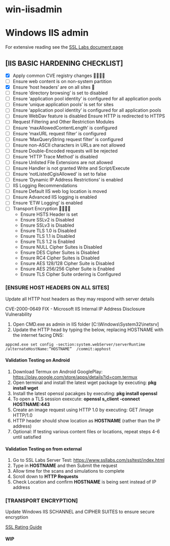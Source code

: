# win-iisadmin

# Windows IIS admin

For extensive reading see the [SSL Labs document page](https://www.ssllabs.com/projects/documentation/)

## [IIS BASIC HARDENING CHECKLIST]  

- [X] Apply common CVE registry changes 🚧👷‍♂️🚧
- [ ] Ensure web content is on non-system partition
- [x] Ensure ‘host headers’ are on all sites :tada:
- [ ] Ensure ‘directory browsing’ is set to disabled
- [ ] Ensure ‘application pool identity’ is configured for all application pools
- [ ] Ensure ‘unique application pools’ is set for sites
- [ ] Ensure ‘application pool identity’ is configured for all application pools
- [ ] Ensure WebDav feature is disabled Ensure HTTP is redirected to HTTPS
- [ ] Request Filtering and Other Restriction Modules
- [ ] Ensure ‘maxAllowedContentLength’ is configured
- [ ] Ensure ‘maxURL request filter’ is configured
- [ ] Ensure ‘MaxQueryString request filter’ is configured
- [ ] Ensure non-ASCII characters in URLs are not allowed
- [ ] Ensure Double-Encoded requests will be rejected
- [ ] Ensure ‘HTTP Trace Method’ is disabled
- [ ] Ensure Unlisted File Extensions are not allowed
- [ ] Ensure Handler is not granted Write and Script/Execute
- [ ] Ensure ‘notListedCgisAllowed’ is set to false
- [ ] Ensure ‘Dynamic IP Address Restrictions’ is enabled
- [ ] IIS Logging Recommendations
- [ ] Ensure Default IIS web log location is moved
- [ ] Ensure Advanced IIS logging is enabled
- [ ] Ensure ‘ETW Logging’ is enabled
- [ ] Transport Encryption 🚧👷‍♂️🚧
     - Ensure HSTS Header is set
     - Ensure SSLv2 is Disabled
     - Ensure SSLv3 is Disabled
     - Ensure TLS 1.0 is Disabled
     - Ensure TLS 1.1 is Disabled
     - Ensure TLS 1.2 is Enabled
     - Ensure NULL Cipher Suites is Disabled
     - Ensure DES Cipher Suites is Disabled
     - Ensure RC4 Cipher Suites is Disabled
     - Ensure AES 128/128 Cipher Suite is Disabled
     - Ensure AES 256/256 Cipher Suite is Enabled
     - Ensure TLS Cipher Suite ordering is Configured


### [ENSURE HOST HEADERS ON ALL SITES]

Update all HTTP host headers as they may respond with server details

CVE-2000-0649 FIX - Microsoft IIS Internal IP Address Disclosure Vulnerability

1. Open CMD.exe as admin in IIS folder [C:\Windows\System32\inetsrv]
2. Update the HTTP head by typing the below, replacing HOSTNAME with the internet facing DNS: 

 `appcmd.exe set config -section:system.webServer/serverRuntime /alternateHostName:”HOSTNAME”  /commit:apphost`
 

#### Validation Testing on Android

1. Download Termux on Android GooglePlay: https://play.google.com/store/apps/details?id=com.termux
2. Open terminal and install the latest wget package by executing: **pkg install wget**
3. Install the latest openssl pacakges by executing: **pkg install openssl**
4. To open a TLS session exexcute: **openssl s_client -connect HOSTNAME:443**
5. Create an image request using HTTP 1.0 by executing: GET /image HTTP/1.0
6. HTTP header should show location as **HOSTNAME** (rather than the IP address)
7. Optional: If testing various content files or locations, repeat steps 4-6 until satisfied


#### Validation Testing on from external

1. Go to SSL Labs Server Test: https://www.ssllabs.com/ssltest/index.html
2. Type in **HOSTNAME** and then Submit the request
3. Allow time for the scans and simulations to complete
4. Scroll down to **HTTP Requests**
5. Check Location and confirm **HOSTNAME** is being sent instead of IP address


### [TRANSPORT ENCRYPTION]

Update Windows IIS SCHANNEL and CIPHER SUITES to ensure secure encryption

[SSL Rating Guide](https://github.com/ssllabs/research/wiki/SSL-Server-Rating-Guide)

#### **WIP**


